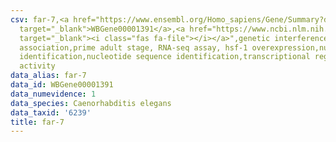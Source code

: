 ```yaml
---
csv: far-7,<a href="https://www.ensembl.org/Homo_sapiens/Gene/Summary?db=core;g=WBGene00001391"
  target="_blank">WBGene00001391</a>,<a href="https://www.ncbi.nlm.nih.gov/pubmed/30894454"
  target="_blank"><i class="fas fa-file"></i></a>",genetic interference,functional
  association,prime adult stage, RNA-seq assay, hsf-1 overexpression,nucleotide sequence
  identification,nucleotide sequence identification,transcriptional regulation,up-regulates
  activity
data_alias: far-7
data_id: WBGene00001391
data_numevidence: 1
data_species: Caenorhabditis elegans
data_taxid: '6239'
title: far-7
---
```

